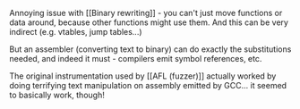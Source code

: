 Annoying issue with [[Binary rewriting]] - you can't just move functions or data around, because other functions might use them. And this can be very indirect (e.g. vtables, jump tables...)

But an assembler (converting text to binary) can do exactly the substitutions needed, and indeed it must - compilers emit symbol references, etc.

The original instrumentation used by [[AFL (fuzzer)]] actually worked by doing terrifying text manipulation on assembly emitted by GCC... it seemed to basically work, though!